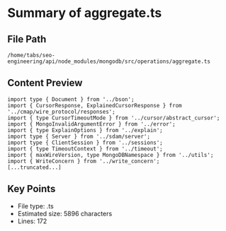 # Summary of aggregate.ts
  
## File Path
`/home/tabs/seo-engineering/api/node_modules/mongodb/src/operations/aggregate.ts`

## Content Preview
```
import type { Document } from '../bson';
import { CursorResponse, ExplainedCursorResponse } from '../cmap/wire_protocol/responses';
import { type CursorTimeoutMode } from '../cursor/abstract_cursor';
import { MongoInvalidArgumentError } from '../error';
import { type ExplainOptions } from '../explain';
import type { Server } from '../sdam/server';
import type { ClientSession } from '../sessions';
import { type TimeoutContext } from '../timeout';
import { maxWireVersion, type MongoDBNamespace } from '../utils';
import { WriteConcern } from '../write_concern';
[...truncated...]
```

## Key Points
- File type: .ts
- Estimated size: 5896 characters
- Lines: 172
